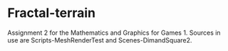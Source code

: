 # Fractal-terrain
Assignment 2 for the Mathematics and Graphics for Games 1. 
Sources in use are Scripts-MeshRenderTest and Scenes-DimandSquare2.
